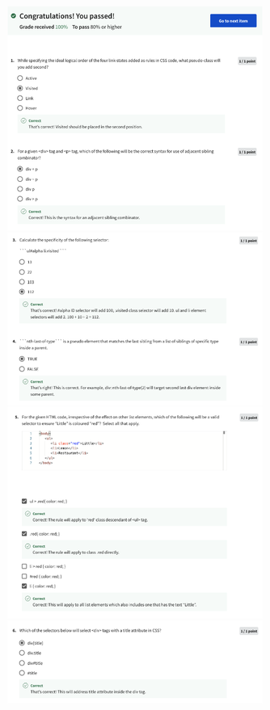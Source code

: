 ![Alt text](Screenshot%202566-04-15%20at%2016.59.18.png) ![Alt text](Screenshot%202566-04-15%20at%2016.59.26.png) ![Alt text](Screenshot%202566-04-15%20at%2016.59.36.png) ![Alt text](Screenshot%202566-04-15%20at%2016.59.42.png)